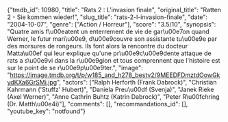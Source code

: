 {"tmdb_id": 10980, "title": "Rats 2 : L'invasion finale", "original_title": "Ratten 2 - Sie kommen wieder!", "slug_title": "rats-2-l-invasion-finale", "date": "2004-10-07", "genre": ["Action / Horreur"], "score": "3.5/10", "synopsis": "Quatre amis f\u00eatent un enterrement de vie de gar\u00e7on quand Werner, le futur mari\u00e9, d\u00e9couvre son assistante tu\u00e9e par des morsures de rongeurs. Ils font alors la rencontre du docteur Matta\u00ef qui leur explique qu'une pr\u00e9c\u00e9dente attaque de rats a s\u00e9vi dans la r\u00e9gion et tous comprennent que l'histoire est sur le point de se r\u00e9p\u00e9ter.", "image": "https://image.tmdb.org/t/p/w185_and_h278_bestv2/9MEEDFDmztdOowGkydKXa6GrSMi.jpg", "actors": ["Ralph Herforth (Frank Dabrock)", "Christian Kahrmann ('Stuffz' Hubert)", "Daniela Preu\u00df (Svenja)", "Janek Rieke (Axel Werner)", "Anne Cathrin Buhtz (Katrin Dabrock)", "Peter R\u00fchring (Dr. Matth\u00e4i)"], "comments": [], "recommandations_id": [], "youtube_key": "notfound"}